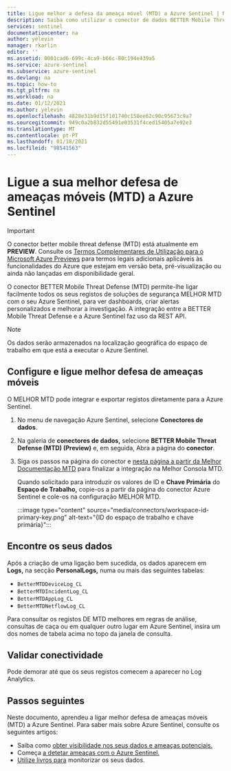 ```yaml
---
title: Ligue melhor a defesa da ameaça móvel (MTD) a Azure Sentinel | Microsoft Docs
description: Saiba como utilizar o conector de dados BETTER Mobile Threat Defense (MTD) para puxar os registos MTD para o Azure Sentinel. Ver dados de MTD em livros de trabalho, criar alertas e melhorar a investigação.
services: sentinel
documentationcenter: na
author: yelevin
manager: rkarlin
editor: ''
ms.assetid: 0001cad6-699c-4ca9-b66c-80c194e439a5
ms.service: azure-sentinel
ms.subservice: azure-sentinel
ms.devlang: na
ms.topic: how-to
ms.tgt_pltfrm: na
ms.workload: na
ms.date: 01/12/2021
ms.author: yelevin
ms.openlocfilehash: 4828e31b9d15f101740c158ee62c90c95673c9a7
ms.sourcegitcommit: 949c0a2b832d55491e03531f4ced15405a7e92e3
ms.translationtype: MT
ms.contentlocale: pt-PT
ms.lasthandoff: 01/18/2021
ms.locfileid: "98541563"
---
```

# <a name="connect-your-better-mobile-threat-defense-mtd-to-azure-sentinel"></a>Ligue a sua melhor defesa de ameaças móveis (MTD) a Azure Sentinel

> [!IMPORTANT]
> O conector better mobile threat defense (MTD) está atualmente em **PREVIEW**. Consulte os [Termos Complementares de Utilização para o Microsoft Azure Previews](https://azure.microsoft.com/support/legal/preview-supplemental-terms/) para termos legais adicionais aplicáveis às funcionalidades do Azure que estejam em versão beta, pré-visualização ou ainda não lançadas em disponibilidade geral.

O conector BETTER Mobile Threat Defense (MTD) permite-lhe ligar facilmente todos os seus registos de soluções de segurança MELHOR MTD com o seu Azure Sentinel, para ver dashboards, criar alertas personalizados e melhorar a investigação. A integração entre a BETTER Mobile Threat Defense e a Azure Sentinel faz uso da REST API.

> [!NOTE]
> Os dados serão armazenados na localização geográfica do espaço de trabalho em que está a executar o Azure Sentinel.

## <a name="configure-and-connect-better-mobile-threat-defense"></a>Configure e ligue melhor defesa de ameaças móveis

O MELHOR MTD pode integrar e exportar registos diretamente para a Azure Sentinel.

1. No menu de navegação Azure Sentinel, selecione **Conectores de dados**.

1. Na galeria de **conectores de dados,** selecione **BETTER Mobile Threat Defense (MTD) (Preview)** e, em seguida, Abra a página do **conector**.

1. Siga os passos na página do conector e [nesta página a partir da Melhor Documentação MTD](https://mtd-docs.bmobi.net/integrations/azure-sentinel/setup-integration#mtd-integration-configuration) para finalizar a integração na Melhor Consola MTD.

    Quando solicitado para introduzir os valores de ID e **Chave Primária** do **Espaço de Trabalho,** copie-os a partir da página do conector Azure Sentinel e cole-os na configuração MELHOR MTD.

    :::image type="content" source="media/connectors/workspace-id-primary-key.png" alt-text="{ID do espaço de trabalho e chave primária}":::

## <a name="find-your-data"></a>Encontre os seus dados

Após a criação de uma ligação bem sucedida, os dados aparecem em **Logs,** na secção **PersonalLogs,** numa ou mais das seguintes tabelas:
- `BetterMTDDeviceLog_CL`
- `BetterMTDIncidentLog_CL`
- `BetterMTDAppLog_CL`
- `BetterMTDNetflowLog_CL`

Para consultar os registos DE MTD melhores em regras de análise, consultas de caça ou em qualquer outro lugar em Azure Sentinel, insira um dos nomes de tabela acima no topo da janela de consulta.

## <a name="validate-connectivity"></a>Validar conectividade

Pode demorar até que os seus registos comecem a aparecer no Log Analytics. 

## <a name="next-steps"></a>Passos seguintes

Neste documento, aprendeu a ligar melhor defesa de ameaças móveis (MTD) a Azure Sentinel. Para saber mais sobre Azure Sentinel, consulte os seguintes artigos:
- Saiba como [obter visibilidade nos seus dados e ameaças potenciais.](quickstart-get-visibility.md)
- Começa [a detetar ameaças com o Azure Sentinel.](tutorial-detect-threats-built-in.md)
- [Utilize livros para](tutorial-monitor-your-data.md) monitorizar os seus dados.
